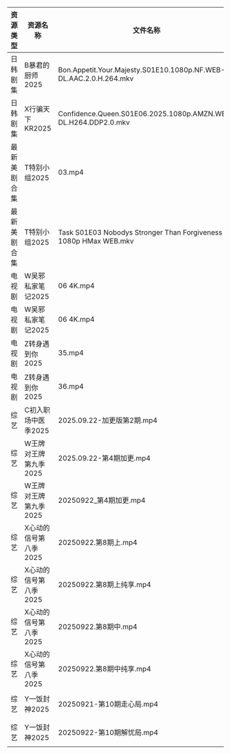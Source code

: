 | 资源类型   | 资源名称          | 文件名称                                                              | 分享链接                                 | 更新时间                |
| ------ | ------------- | ----------------------------------------------------------------- | ------------------------------------ | ------------------- |
| 日韩剧集   | B暴君的厨师2025    | Bon.Appetit.Your.Majesty.S01E10.1080p.NF.WEB-DL.AAC.2.0.H.264.mkv | https://pan.quark.cn/s/7f659879c212  | 2025-09-22 01:13:34 |
| 日韩剧集   | X行骗天下KR2025   | Confidence.Queen.S01E06.2025.1080p.AMZN.WEB-DL.H264.DDP2.0.mkv    | https://pan.quark.cn/s/463fe5d8abf1  | 2025-09-22 01:22:46 |
| 最新美剧合集 | T特别小组2025     | 03.mp4                                                            | https://www.alipan.com/s/YFYyfWPQ2Mf | 2025-09-22 17:59:00 |
| 最新美剧合集 | T特别小组2025     | Task S01E03 Nobodys Stronger Than Forgiveness 1080p HMax WEB.mkv  | https://www.alipan.com/s/YFYyfWPQ2Mf | 2025-09-22 17:58:59 |
| 电视剧    | W吴邪私家笔记2025   | 06 4K.mp4                                                         | https://pan.quark.cn/s/05e6a76ecfd0  | 2025-09-22 01:21:02 |
| 电视剧    | W吴邪私家笔记2025   | 06 4K.mp4                                                         | https://www.alipan.com/s/kDvVujyBatC | 2025-09-22 17:59:04 |
| 电视剧    | Z转身遇到你2025    | 35.mp4                                                            | https://pan.quark.cn/s/3615a2d2ed2f  | 2025-09-22 16:24:05 |
| 电视剧    | Z转身遇到你2025    | 36.mp4                                                            | https://pan.quark.cn/s/3615a2d2ed2f  | 2025-09-22 16:23:57 |
| 综艺     | C初入职场中医季2025  | 2025.09.22-加更版第2期.mp4                                             | https://pan.quark.cn/s/869074432f49  | 2025-09-22 16:13:56 |
| 综艺     | W王牌对王牌第九季2025 | 2025.09.22-第4期加更.mp4                                              | https://pan.quark.cn/s/b5f4a2ecde94  | 2025-09-22 16:28:33 |
| 综艺     | W王牌对王牌第九季2025 | 20250922_第4期加更.mp4                                                | https://www.alipan.com/s/w9CqDPEeGeX | 2025-09-22 17:59:25 |
| 综艺     | X心动的信号第八季2025 | 20250922.第8期上.mp4                                                 | https://pan.quark.cn/s/2ed22d9e58e2  | 2025-09-22 16:29:09 |
| 综艺     | X心动的信号第八季2025 | 20250922.第8期上纯享.mp4                                               | https://pan.quark.cn/s/2ed22d9e58e2  | 2025-09-22 16:29:03 |
| 综艺     | X心动的信号第八季2025 | 20250922.第8期中.mp4                                                 | https://pan.quark.cn/s/2ed22d9e58e2  | 2025-09-22 16:29:06 |
| 综艺     | X心动的信号第八季2025 | 20250922.第8期中纯享.mp4                                               | https://pan.quark.cn/s/2ed22d9e58e2  | 2025-09-22 16:29:00 |
| 综艺     | Y一饭封神2025     | 20250921-第10期走心局.mp4                                              | https://www.alipan.com/s/w4Qpfj6YdVw | 2025-09-22 12:59:28 |
| 综艺     | Y一饭封神2025     | 20250922-第10期解忧局.mp4                                              | https://www.alipan.com/s/w4Qpfj6YdVw | 2025-09-22 17:59:34 |
